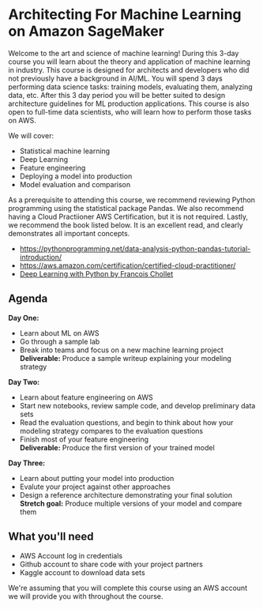 # Architecting For Machine Learning on Amazon SageMaker
Welcome to the art and science of machine learning! During this 3-day course you will learn about the theory and application of machine learning in industry. This course is designed for architects and developers who did not previously have a background in AI/ML. You will spend 3 days performing data science tasks: training models, evaluating them, analyzing data, etc. After this 3 day period you will be better suited to design architecture guidelines for ML production applications. This course is also open to full-time data scientists, who will learn how to perform those tasks on AWS. 

We will cover:
- Statistical machine learning
- Deep Learning
- Feature engineering
- Deploying a model into production
- Model evaluation and comparison

As a prerequisite to attending this course, we recommend reviewing Python programming using the statistical package Pandas. We also recommend having a Cloud Practiioner AWS Certification, but it is not required. Lastly, we recommend the book listed below. It is an excellent read, and clearly demonstrates all important concepts. 
- https://pythonprogramming.net/data-analysis-python-pandas-tutorial-introduction/ 
- https://aws.amazon.com/certification/certified-cloud-practitioner/ 
- [Deep Learning with Python by Francois Chollet](https://www.amazon.com/Deep-Learning-Python-Francois-Chollet/dp/1617294438)

## Agenda

__Day One:__
- Learn about ML on AWS
- Go through a sample lab
- Break into teams and focus on a new machine learning project\
__Deliverable:__ Produce a sample writeup explaining your modeling strategy

__Day Two:__ 
- Learn about feature engineering on AWS
- Start new notebooks, review sample code, and develop preliminary data sets
- Read the evaluation questions, and begin to think about how your modeling strategy compares to the evaluation questions
- Finish most of your feature engineering\
__Deliverable:__ Produce the first version of your trained model 

__Day Three:__
- Learn about putting your model into production
- Evalute your project against other approaches
- Design a reference architecture demonstrating your final solution
__Stretch goal:__ Produce multiple versions of your model and compare them

## What you'll need
- AWS Account log in credentials
- Github account to share code with your project partners
- Kaggle account to download data sets

We're assuming that you will complete this course using an AWS account we will provide you with throughout the course. 
